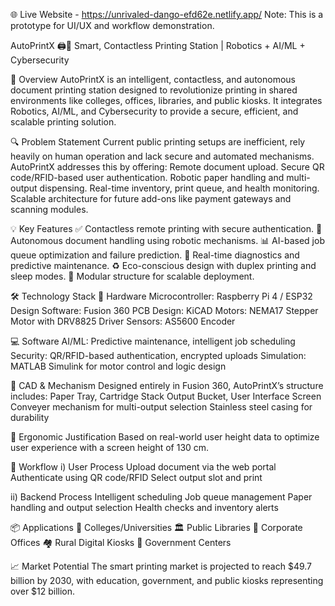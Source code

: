 🌐 Live Website -  https://unrivaled-dango-efd62e.netlify.app/
Note: This is a prototype for UI/UX and workflow demonstration.

AutoPrintX 🖨️🤖
Smart, Contactless Printing Station | Robotics + AI/ML + Cybersecurity

🚀 Overview
AutoPrintX is an intelligent, contactless, and autonomous document printing station designed to revolutionize printing in shared environments like colleges, offices, libraries, and public kiosks. It integrates Robotics, AI/ML, and Cybersecurity to provide a secure, efficient, and scalable printing solution.

🔍 Problem Statement
Current public printing setups are inefficient, rely heavily on human operation and lack secure and automated mechanisms. AutoPrintX addresses this by offering:
Remote document upload.
Secure QR code/RFID-based user authentication.
Robotic paper handling and multi-output dispensing.
Real-time inventory, print queue, and health monitoring.
Scalable architecture for future add-ons like payment gateways and scanning modules.

💡 Key Features
✅ Contactless remote printing with secure authentication.
🤖 Autonomous document handling using robotic mechanisms.
📊 AI-based job queue optimization and failure prediction.
🔧 Real-time diagnostics and predictive maintenance.
♻️ Eco-conscious design with duplex printing and sleep modes.
🧩 Modular structure for scalable deployment.

🛠️ Technology Stack
🔌 Hardware
Microcontroller: Raspberry Pi 4 / ESP32
Design Software: Fusion 360
PCB Design: KiCAD
Motors: NEMA17 Stepper Motor with DRV8825 Driver
Sensors: AS5600 Encoder

💻 Software
AI/ML: Predictive maintenance, intelligent job scheduling
Security: QR/RFID-based authentication, encrypted uploads
Simulation: MATLAB Simulink for motor control and logic design

🧠 CAD & Mechanism
Designed entirely in Fusion 360, AutoPrintX’s structure includes:
Paper Tray, Cartridge Stack
Output Bucket, User Interface Screen
Conveyer mechanism for multi-output selection
Stainless steel casing for durability

📐 Ergonomic Justification
Based on real-world user height data to optimize user experience with a screen height of 130 cm.

🔄 Workflow
i) User Process
Upload document via the web portal
Authenticate using QR code/RFID
Select output slot and print

ii) Backend Process
Intelligent scheduling
Job queue management
Paper handling and output selection
Health checks and inventory alerts

📦 Applications
🏫 Colleges/Universities
🏛️ Public Libraries
🏢 Corporate Offices
🏘️ Rural Digital Kiosks
🧾 Government Centers

📈 Market Potential
The smart printing market is projected to reach $49.7 billion by 2030, with education, government, and public kiosks representing over $12 billion.
